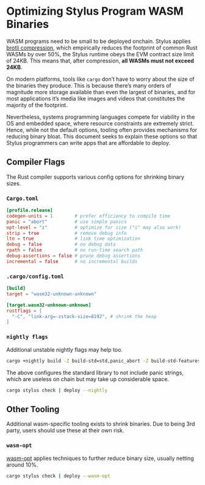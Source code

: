 # Optimizing Stylus Program WASM Binaries

WASM programs need to be small to be deployed onchain. Stylus applies [brotli compression](https://github.com/google/brotli), which empirically reduces the footprint of common Rust WASMs by over 50%, the Stylus runtime obeys the EVM contract size limit of 24KB. This means that, after compression, **all WASMs must not exceed 24KB**.

On modern platforms, tools like `cargo` don’t have to worry about the size of the binaries they produce. This is because there’s many orders of magnitude more storage available than even the largest of binaries, and for most applications it’s media like images and videos that constitutes the majority of the footprint.

Nevertheless, systems programming languages compete for viability in the OS and embedded space, where resource constraints are extremely strict. Hence, while not the default options, tooling often provides mechanisms for reducing binary bloat. This document seeks to explain these options so that Stylus programmers can write apps that are affordable to deploy.

## Compiler Flags

The Rust compiler supports various config options for shrinking binary sizes.

### `Cargo.toml`

```toml
[profile.release]
codegen-units = 1        # prefer efficiency to compile time
panic = "abort"          # use simple panics
opt-level = "z"          # optimize for size ("s" may also work)
strip = true             # remove debug info
lto = true               # link time optimization
debug = false            # no debug data
rpath = false            # no run-time search path
debug-assertions = false # prune debug assertions
incremental = false      # no incremental builds
```

### `.cargo/config.toml`

```toml
[build]
target = "wasm32-unknown-unknown"

[target.wasm32-unknown-unknown]
rustflags = [
  "-C", "link-arg=-zstack-size=8192", # shrink the heap
]
```

### `nightly flags`

Additional unstable nightly flags may help too.

```bash
cargo +nightly build -Z build-std=std,panic_abort -Z build-std-features=panic_immediate_abort
```

The above configures the standard library to not include panic strings, which are useless on chain but may take up considerable space.

```bash
cargo stylus check | deploy --nightly
```

## Other Tooling

Additional wasm-specific tooling exists to shrink binaries. Due to being 3rd party, users should use these at their own risk.

### `wasm-opt`

[wasm-opt](https://docs.rs/wasm-opt/0.113.0/wasm_opt/) applies techniques to further reduce binary size, usually netting around 10%.

```bash
cargo stylus check | deploy --wasm-opt
```